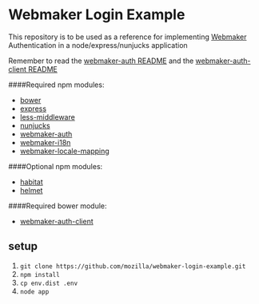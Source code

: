 # Webmaker Login Example

This repository is to be used as a reference for implementing [Webmaker](https://webmaker.org) Authentication in a node/express/nunjucks application

Remember to read the [webmaker-auth README](https://github.com/mozilla/webmaker-auth) and the [webmaker-auth-client README](https://github.com/mozilla/webmaker-auth-client)

####Required npm modules:
* [bower](https://www.npmjs.org/package/bower)
* [express](https://www.npmjs.org/package/express)
* [less-middleware](https://www.npmjs.org/package/less-middleware)
* [nunjucks](https://www.npmjs.org/package/nunjucks)
* [webmaker-auth](https://www.npmjs.org/package/webmaker-auth)
* [webmaker-i18n](https://www.npmjs.org/package/webmaker-i18n)
* [webmaker-locale-mapping](https://www.npmjs.org/package/webmaker-locale-mapping)

####Optional npm modules:
* [habitat](https://www.npmjs.org/package/habitat)
* [helmet](https://www.npmjs.org/package/helmet)

####Required bower module:
* [webmaker-auth-client](https://github.com/mozilla/webmaker-auth-client)

## setup

1. `git clone https://github.com/mozilla/webmaker-login-example.git`
2. `npm install`
3. `cp env.dist .env`
4. `node app`
